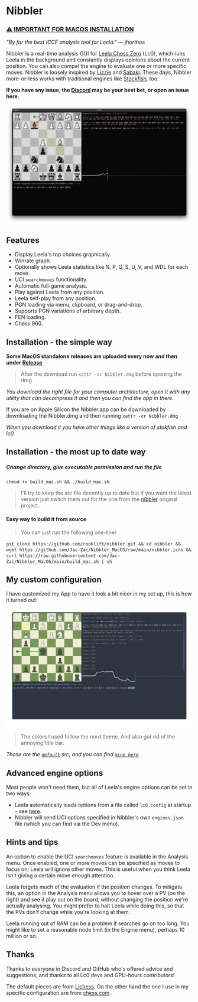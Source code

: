 # Nibbler

### [:warning: IMPORTANT FOR MACOS INSTALLATION](#Installation---the-simple-way)

_"By far the best ICCF analysis tool for Leela." &mdash; *jhorthos*_

Nibbler is a real-time analysis GUI for [Leela Chess Zero](http://lczero.org/play/quickstart/) (Lc0), which runs Leela in the background and constantly displays opinions about the current position. You can also compel the engine to evaluate one or more specific moves. Nibbler is loosely inspired by [Lizzie](https://github.com/featurecat/lizzie) and [Sabaki](https://github.com/SabakiHQ/Sabaki).
These days, Nibbler more-or-less works with traditional engines like [Stockfish](https://stockfishchess.org/), too.

**If you have any issue, the [Discord](https://discordapp.com/invite/pKujYxD) may be your best bet, or open an issue here.**

![showcase1](https://raw.githubusercontent.com/Jac-Zac/Nibbler_MacOS/main/assets/showcase.png)

## Features

* Display Leela's top choices graphically.
* Winrate graph.
* Optionally shows Leela statistics like N, P, Q, S, U, V, and WDL for each move.
* UCI `searchmoves` functionality.
* Automatic full-game analysis.
* Play against Leela from any position.
* Leela self-play from any position.
* PGN loading via menu, clipboard, or drag-and-drop.
* Supports PGN variations of arbitrary depth.
* FEN loading.
* Chess 960.

## Installation - the simple way

**Some MacOS standalone releases are uploaded every now and then under [Release](https://github.com/Jac-Zac/Nibbler_MacOS/releases)**

> After the download run `xattr -cr Nibbler.dmg` before opening the dmg

*You download the right file for your computer architecture, open it with any utility that can decompress it and then you can find the app in there.*

If you are on Apple Silicon the Nibbler.app can be downloaded by downloading the Nibbler.dmg and then running `xattr -cr Nibbler.dmg`

_When you download it you have other things like a version of stokfish and lc0._

## Installation - the most up to date way

##### Change directory, give executable permission and run the file

    chmod +x build_mac.sh && ./build_mac.sh

> I'll try to keep the src file decently up to date but if you want the latest version just switch them out for the one from the [nibbler](https://github.com/rooklift/nibbler) original project.

#### Easy way to build it from source
> You can just run the following one-liner

```
git clone https://github.com/rooklift/nibbler.git && cd nibbler && wget https://github.com/Jac-Zac/Nibbler_MacOS/raw/main/nibbler.icns && curl https://raw.githubusercontent.com/Jac-Zac/Nibbler_MacOS/main/build_mac.sh | sh
```


## My custom configuration

I have customized my App to have it look a bit nicer in my set up, this is how it turned out:

![showcase1](https://raw.githubusercontent.com/Jac-Zac/Nibbler_MacOS/main/assets/my_setup.png)

> The colors I used follow the nord theme. And also got rid of the annoying title bar.

*Those are the [`default`](src) src, and you can find [`mine here`](my_config)*

## Advanced engine options

Most people won't need them, but all of Leela's engine options can be set in two ways:

* Leela automatically loads options from a file called `lc0.config` at startup - see [here](https://lczero.org/play/configuration/flags/#config-file).
* Nibbler will send UCI options specified in Nibbler's own `engines.json` file (which you can find via the Dev menu).

## Hints and tips

An option to enable the UCI `searchmoves` feature is available in the Analysis menu. Once enabled, one or more moves can be specified as moves to focus on; Leela will ignore other moves. This is useful when you think Leela isn't giving a certain move enough attention.

Leela forgets much of the evaluation if the position changes. To mitigate this, an option in the Analysis menu allows you to hover over a PV (on the right) and see it play out on the board, without changing the position we're actually analysing. You might prefer to halt Leela while doing this, so that the PVs don't change while you're looking at them.

Leela running out of RAM can be a problem if searches go on too long. You might like to set a reasonable node limit (in the Engine menu), perhaps 10 million or so.

## Thanks

Thanks to everyone in Discord and GitHub who's offered advice and suggestions; and thanks to all Lc0 devs and GPU-hours contributors!

The default pieces are from [Lichess](https://lichess.org/).
On the other hand the one I use in my specific configuration are from [chess.com](https://www.chess.com/).
